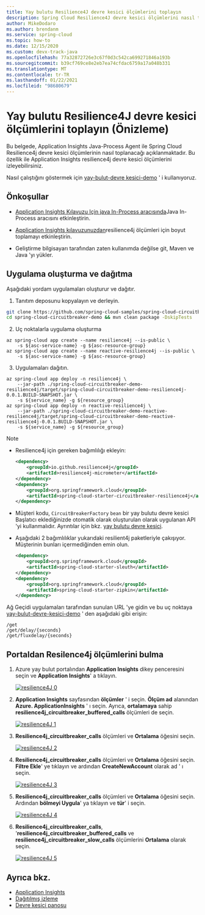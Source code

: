 ```yaml
---
title: Yay bulutu Resilience4J devre kesici ölçümlerini toplayın
description: Spring Cloud Resilience4J devre kesici ölçümlerini nasıl toplayacağınızı öğrenin.
author: MikeDodaro
ms.author: brendanm
ms.service: spring-cloud
ms.topic: how-to
ms.date: 12/15/2020
ms.custom: devx-track-java
ms.openlocfilehash: 77a32872726e3c67f0d3c542ca699271846a193b
ms.sourcegitcommit: b39cf769ce8e2eb7ea74cfdac6759a17a048b331
ms.translationtype: MT
ms.contentlocale: tr-TR
ms.lasthandoff: 01/22/2021
ms.locfileid: "98680679"
---
```

# <a name="collect-spring-cloud-resilience4j-circuit-breaker-metrics-preview"></a>Yay bulutu Resilience4J devre kesici ölçümlerini toplayın (Önizleme)

Bu belgede, Application Insights Java-Process Agent ile Spring Cloud Resilience4j devre kesici ölçümlerinin nasıl toplanacağı açıklanmaktadır.  Bu özellik ile Application Insights resilience4j devre kesici ölçümlerini izleyebilirsiniz.

Nasıl çalıştığını göstermek için [yay-bulut-devre kesici-demo](https://github.com/spring-cloud-samples/spring-cloud-circuitbreaker-demo) ' i kullanıyoruz.

## <a name="prerequisites"></a>Önkoşullar

* [Application Insights Kılavuzu Için java In-Process aracısında](https://docs.microsoft.com/azure/spring-cloud/spring-cloud-howto-application-insights#enable-java-in-process-agent-for-application-insights)Java In-Process aracısını etkinleştirin. 

* [Application Insights kılavuzunuzdan](https://docs.microsoft.com/azure/azure-monitor/app/pre-aggregated-metrics-log-metrics#custom-metrics-dimensions-and-pre-aggregation)resilience4j ölçümleri için boyut toplamayı etkinleştirin.

* Geliştirme bilgisayarı tarafından zaten kullanımda değilse git, Maven ve Java 'yı yükler.

## <a name="build-and-deploy-apps"></a>Uygulama oluşturma ve dağıtma

Aşağıdaki yordam uygulamaları oluşturur ve dağıtır.

1. Tanıtım deposunu kopyalayın ve derleyin.

```bash
git clone https://github.com/spring-cloud-samples/spring-cloud-circuitbreaker-demo.git
cd spring-cloud-circuitbreaker-demo && mvn clean package -DskipTests
```

2. Uç noktalarla uygulama oluşturma

```azurecli
az spring-cloud app create --name resilience4j --is-public \
    -s ${asc-service-name} -g ${asc-resource-group}
az spring-cloud app create --name reactive-resilience4j --is-public \
    -s ${asc-service-name} -g ${asc-resource-group}
```

3. Uygulamaları dağıtın.

```azurecli
az spring-cloud app deploy -n resilience4j \
    --jar-path ./spring-cloud-circuitbreaker-demo-resilience4j/target/spring-cloud-circuitbreaker-demo-resilience4j-0.0.1.BUILD-SNAPSHOT.jar \
    -s ${service_name} -g ${resource_group}
az spring-cloud app deploy -n reactive-resilience4j \
    --jar-path ./spring-cloud-circuitbreaker-demo-reactive-resilience4j/target/spring-cloud-circuitbreaker-demo-reactive-resilience4j-0.0.1.BUILD-SNAPSHOT.jar \
    -s ${service_name} -g ${resource_group}
```

> [!Note]
>
> * Resilience4j için gereken bağımlılığı ekleyin:
>
>   ```xml
>   <dependency>
>       <groupId>io.github.resilience4j</groupId>
>       <artifactId>resilience4j-micrometer</artifactId>
>   </dependency>
>   <dependency>
>       <groupId>org.springframework.cloud</groupId>
>       <artifactId>spring-cloud-starter-circuitbreaker-resilience4j</artifactId>
>   </dependency>
>   ```
> * Müşteri kodu, `CircuitBreakerFactory` `bean` bir yay bulutu devre kesici Başlatıcı eklediğinizde otomatik olarak oluşturulan olarak uygulanan API 'yi kullanmalıdır. Ayrıntılar için bkz. [yay bulutu devre kesici](https://spring.io/projects/spring-cloud-circuitbreaker#overview).
>
> * Aşağıdaki 2 bağımlılıklar yukarıdaki resilient4j paketleriyle çakışıyor.  Müşterinin bunları içermediğinden emin olun.
>
>   ```xml
>   <dependency>
>       <groupId>org.springframework.cloud</groupId>
>       <artifactId>spring-cloud-starter-sleuth</artifactId>
>   </dependency>
>   <dependency>
>       <groupId>org.springframework.cloud</groupId>
>       <artifactId>spring-cloud-starter-zipkin</artifactId>
>   </dependency>
>   ```
>
>
> Ağ Geçidi uygulamaları tarafından sunulan URL 'ye gidin ve bu uç noktaya [yay-bulut-devre-kesici-demo](https://github.com/spring-cloud-samples/spring-cloud-circuitbreaker-demo) ' den aşağıdaki gibi erişin:
>
>   ```console
>   /get
>   /get/delay/{seconds}
>   /get/fluxdelay/{seconds}
>   ```

## <a name="locate-resilence4j-metrics-from-portal"></a>Portaldan Resilence4j ölçümlerini bulma

1. Azure yay bulut portalından **Application Insights** dikey penceresini seçin ve **Application Insights**' a tıklayın.

   [![resilience4J 0](media/spring-cloud-resilience4j/resilience4J-0.png)](media/spring-cloud-resilience4j/resilience4J-0.PNG)

2. **Application Insights** sayfasından **ölçümler** ' i seçin.  **Ölçüm ad** alanından **Azure. ApplicationInsights** ' ı seçin.  Ayrıca, **ortalamaya** sahip **resilience4j_circuitbreaker_buffered_calls** ölçümleri de seçin.

   [![resilience4J 1](media/spring-cloud-resilience4j/resilience4J-1.png)](media/spring-cloud-resilience4j/resilience4J-1.PNG)

3. **Resilience4j_circuitbreaker_calls** ölçümleri ve **Ortalama** öğesini seçin.

   [![resilience4J 2](media/spring-cloud-resilience4j/resilience4J-2.png)](media/spring-cloud-resilience4j/resilience4J-2.PNG)

4. **Resilience4j_circuitbreaker_calls** ölçümleri ve **Ortalama** öğesini seçin.  **Filtre Ekle**' ye tıklayın ve ardından **CreateNewAccount** olarak ad ' ı seçin.

   [![resilience4J 3](media/spring-cloud-resilience4j/resilience4J-3.png)](media/spring-cloud-resilience4j/resilience4J-3.PNG)

5. **Resilience4j_circuitbreaker_calls** ölçümleri ve **Ortalama** öğesini seçin.  Ardından **bölmeyi Uygula**' ya tıklayın ve **tür**' i seçin.

   [![resilience4J 4](media/spring-cloud-resilience4j/resilience4J-4.png)](media/spring-cloud-resilience4j/resilience4J-4.PNG)

6. **Resilience4j_circuitbreaker_calls**, '**resilience4j_circuitbreaker_buffered_calls** ve **resilience4j_circuitbreaker_slow_calls** ölçümlerini **Ortalama** olarak seçin.

   [![resilience4J 5](media/spring-cloud-resilience4j/resilience4j-5.png)](media/spring-cloud-resilience4j/resilience4j-5.PNG)

## <a name="see-also"></a>Ayrıca bkz.

* [Application Insights](https://docs.microsoft.com/azure/spring-cloud/spring-cloud-howto-application-insights)
* [Dağıtılmış izleme](spring-cloud-tutorial-distributed-tracing.md)
* [Devre kesici panosu](spring-cloud-tutorial-circuit-breaker.md)